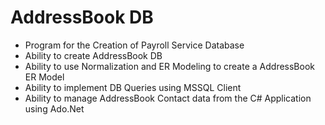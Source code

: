 # AddressBook DB
* Program for the Creation of Payroll Service Database
* Ability to create AddressBook DB
* Ability to use Normalization and ER Modeling to create a AddressBook ER Model
* Ability to implement DB Queries using MSSQL Client
* Ability to manage AddressBook Contact data from the C# Application using Ado.Net